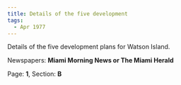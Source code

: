 ```yaml
---  
title: Details of the five development  
tags:  
  - Apr 1977  
---  
```

  
Details of the five development plans for Watson Island.  
  
Newspapers: **Miami Morning News or The Miami Herald**  
  
Page: **1**, Section: **B** 
